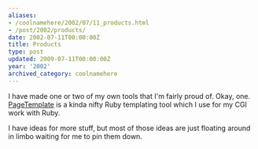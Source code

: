 ```yaml
---
aliases:
- /coolnamehere/2002/07/11_products.html
- /post/2002/products/
date: 2002-07-11T00:00:00Z
title: Products
type: post
updated: 2009-07-11T00:00:00Z
year: '2002'
archived_category: coolnamehere
---
```

[PageTemplate]: /post/2002/pagetemplate/

I have made one or two of my own tools that I'm fairly proud of. Okay, one.
[PageTemplate][] is a kinda nifty Ruby templating tool which I use for my
CGI work with Ruby.
<!-- TEASER_END -->

I have ideas for more stuff, but most of those ideas are just floating around
in limbo waiting for me to pin them down.


